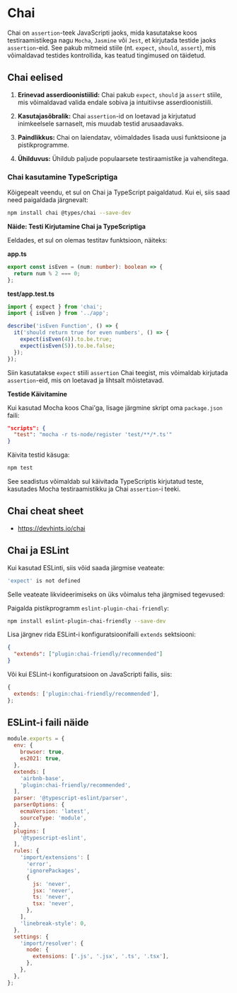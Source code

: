 # Chai

Chai on `assertion`-teek JavaScripti jaoks, mida kasutatakse koos testiraamistikega nagu `Mocha`, `Jasmine` või `Jest`, et kirjutada testide jaoks `assertion`-eid. See pakub mitmeid stiile (nt. `expect`, `should`, `assert`), mis võimaldavad testides kontrollida, kas teatud tingimused on täidetud.

## Chai eelised

1. **Erinevad asserdioonistiilid:** Chai pakub `expect`, `should` ja `assert` stiile, mis võimaldavad valida endale sobiva ja intuitiivse asserdioonistiili.

2. **Kasutajasõbralik:** Chai `assertion`-id on loetavad ja kirjutatud inimkeelsele sarnaselt, mis muudab testid arusaadavaks.

3. **Paindlikkus:** Chai on laiendatav, võimaldades lisada uusi funktsioone ja pistikprogramme.

4. **Ühilduvus:** Ühildub paljude populaarsete testiraamistike ja vahenditega.

### Chai kasutamine TypeScriptiga

Kõigepealt veendu, et sul on Chai ja TypeScript paigaldatud. Kui ei, siis saad need paigaldada järgnevalt:

```bash
npm install chai @types/chai --save-dev
```

**Näide: Testi Kirjutamine Chai ja TypeScriptiga**

Eeldades, et sul on olemas testitav funktsioon, näiteks:

**app.ts**

```typescript
export const isEven = (num: number): boolean => {
  return num % 2 === 0;
};
```

**test/app.test.ts**

```typescript
import { expect } from 'chai';
import { isEven } from '../app';

describe('isEven Function', () => {
  it('should return true for even numbers', () => {
    expect(isEven(4)).to.be.true;
    expect(isEven(5)).to.be.false;
  });
});
```

Siin kasutatakse `expect` stiili `assertion` Chai teegist, mis võimaldab kirjutada `assertion`-eid, mis on loetavad ja lihtsalt mõistetavad.

**Testide Käivitamine**

Kui kasutad Mocha koos Chai'ga, lisage järgmine skript oma `package.json` faili:

```json
"scripts": {
  "test": "mocha -r ts-node/register 'test/**/*.ts'"
}
```

Käivita testid käsuga:

```bash
npm test
```

See seadistus võimaldab sul käivitada TypeScriptis kirjutatud teste, kasutades Mocha testiraamistikku ja Chai `assertion`-i teeki.

## Chai cheat sheet

- <https://devhints.io/chai>

## Chai ja ESLint

Kui kasutad ESLinti, siis võid saada järgmise veateate:

```bash
'expect' is not defined
```

Selle veateate likvideerimiseks on üks võimalus teha järgmised tegevused:

Paigalda pistikprogramm `eslint-plugin-chai-friendly`:

```bash
npm install eslint-plugin-chai-friendly --save-dev
```

Lisa järgnev rida ESLint-i konfiguratsioonifaili `extends` sektsiooni:

```json
{
  "extends": ["plugin:chai-friendly/recommended"]
}
```

Või kui ESLint-i konfiguratsioon on JavaScripti failis, siis:

```javascript
{
  extends: ['plugin:chai-friendly/recommended'],
};
```

## ESLint-i faili näide

```javascript
module.exports = {
  env: {
    browser: true,
    es2021: true,
  },
  extends: [
    'airbnb-base',
    'plugin:chai-friendly/recommended',
  ],
  parser: '@typescript-eslint/parser',
  parserOptions: {
    ecmaVersion: 'latest',
    sourceType: 'module',
  },
  plugins: [
    '@typescript-eslint',
  ],
  rules: {
    'import/extensions': [
      'error',
      'ignorePackages',
      {
        js: 'never',
        jsx: 'never',
        ts: 'never',
        tsx: 'never',
      },
    ],
    'linebreak-style': 0,
  },
  settings: {
    'import/resolver': {
      node: {
        extensions: ['.js', '.jsx', '.ts', '.tsx'],
      },
    },
  },
};
```
